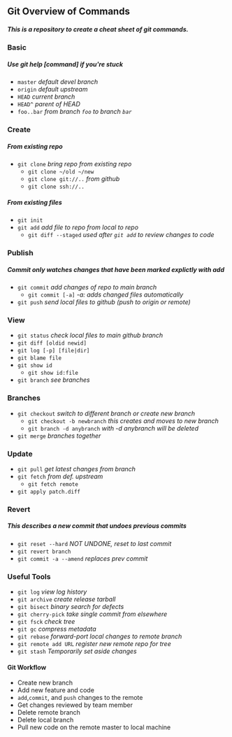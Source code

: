 ## Git Overview of Commands

##### This is a repository to create a cheat sheet of git commands. 


### Basic

##### Use git help [command] if you're stuck

- `master`      *default devel branch*
- `origin`      *default upstream*
- `HEAD`        *current branch*
- `HEAD^`       *parent of HEAD*
- `foo..bar`    *from branch `foo` to branch `bar`*

### Create

##### From existing repo

- `git clone` *bring repo from existing repo*
    - `git clone ~/old ~/new`
    - `git clone git://..` *from github*
    - `git clone ssh://..`

##### From existing files

- `git init`
- `git add` *add file to repo from local to repo*
    - `git diff --staged` *used after `git add` to review changes to code*

### Publish

##### Commit only watches changes that have been marked explictly with add

- `git commit` *add changes of repo to main branch*
    - `git commit [-a]`  *-a: adds changed files automatically*
- `git push` *send local files to github* *(push to origin or remote)*

### View

- `git status` *check local files to main github branch*
- `git diff [oldid newid]`
- `git log [-p] [file|dir]`
- `git blame file`
- `git show id` 
    - `git show id:file`
- `git branch` *see branches*

### Branches

- `git checkout` *switch to different branch or create new branch*
    - `git checkout -b newbranch` *this creates and moves to new branch*
    - `git branch -d anybranch` *with -d anybranch will be deleted*
- `git merge` *branches together*

### Update

- `git pull` *get latest changes from branch*
- `git fetch` *from def. upstream*
    - `git fetch remote`
- `git apply patch.diff`

### Revert

##### This describes a new commit that undoes previous commits

- `git reset --hard` *NOT UNDONE, reset to last commit*
- `git revert branch`
- `git commit -a --amend` *replaces prev commit*

### Useful Tools

- `git log` *view log history*
- `git archive` *create release tarball*
- `git bisect` *binary search for defects*
- `git cherry-pick` *take single commit from elsewhere*
- `git fsck` *check tree*
- `git gc` *compress metadata <performance>*
- `git rebase` *forward-port local changes to remote branch* 
- `git remote add URL` *register new remote repo for tree*
- `git stash` *Temporarily set aside changes*


#### Git Workflow

- Create new branch
- Add new feature and code
- `add`,`commit`, and `push` changes to the remote
- Get changes reviewed by team member
- Delete remote branch
- Delete local branch
- Pull new code on the remote master to local machine 